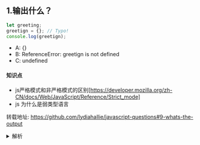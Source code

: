 ## 1.输出什么？
```javascript
let greeting;
greetign = {}; // Typo!
console.log(greetign);
```

- A: {}
- B: ReferenceError: greetign is not defined
- C: undefined

#### 知识点
+ js严格模式和非严格模式的区别[https://developer.mozilla.org/zh-CN/docs/Web/JavaScript/Reference/Strict_mode]
+ js 为什么是弱类型语言

转载地址:
https://github.com/lydiahallie/javascript-questions#9-whats-the-output



<details>
<summary>解析</summary>
答案：A

解析：打印出{} 对象。因为我们创建了一个全局的空对象greetign。当我们不小心把greetign当做greeting 输入的时候，js解释器就会默认这是一个全局的变量global.greetign = {}(在浏览器中就是window.greetign = {})。
为了避免这种情况，我们可以使用严格模式'use strict'。这样就可以保证在变量赋值前一定会声明变量。
</details>
